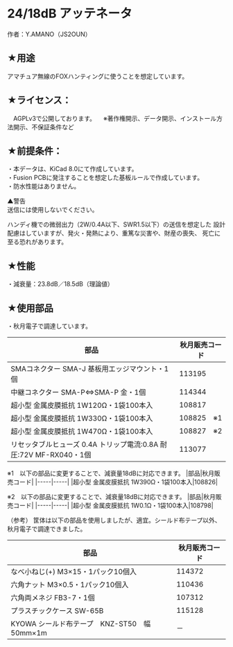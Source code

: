 # 24/18dB アッテネータ

作者：Y.AMANO（JS2OUN）

## ★用途
アマチュア無線のFOXハンティングに使うことを想定しています。

## ★ライセンス：
　AGPLv3で公開しております。
　※著作権開示、データ開示、インストール方法開示、不保証条件など

## ★前提条件：
・本データは、KiCad 8.0にて作成しています。  
・Fusion PCBに発注することを想定した基板ルールで作成しています。  
・防水性能はありません。

▲警告  
送信には使用しないでください。

ハンディ機での微弱出力（2W/0.4A以下、SWR1.5以下）の送信を想定した
設計配慮はしていますが、発火・発熱により、重篤な災害や、財産の喪失、
死亡に至る恐れがあります。

## ★性能
・減衰量：23.8dB／18.5dB（理論値）

## ★使用部品
・秋月電子で調達しています。

|部品|秋月販売コード|
|-----|-----|
|SMAコネクター SMA-J 基板用エッジマウント・1個|113195|
|中継コネクター SMA-P⇔SMA-P 金・1個|114344|
|超小型 金属皮膜抵抗 1W120Ω・1袋100本入|108817|
|超小型 金属皮膜抵抗 1W330Ω・1袋100本入|108825　※1|
|超小型 金属皮膜抵抗 1W470Ω・1袋100本入|108827　※2|
|リセッタブルヒューズ 0.4A トリップ電流:0.8A 耐圧:72V MF-RX040・1個|113077|

※1　以下の部品に変更することで、減衰量18dBに対応できます。
|部品|秋月販売コード|
|-----|-----|
|超小型 金属皮膜抵抗 1W390Ω・1袋100本入|108826|

※2　以下の部品に変更することで、減衰量18dBに対応できます。
|部品|秋月販売コード|
|-----|-----|
|超小型 金属皮膜抵抗 1W0.1Ω・1袋100本入|108798|

（参考）
筐体は以下の部品を使用しましたが、適宜。シールド布テープ以外、秋月電子で調達できました。

|部品|秋月販売コード|
|-----|-----|
|なべ小ねじ(+) M3×15・1パック10個入|114372|
|六角ナット M3×0.5・1パック10個入|110436|
|六角両メネジ FB3-7・1個|107312|
|プラスチックケース SW-65B|115128|
|KYOWA シールド布テープ　KNZ-ST50　幅50mm×1m|－|


